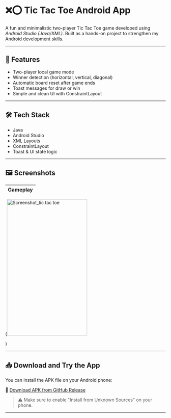 # ❌⭕ Tic Tac Toe Android App

A fun and minimalistic two-player Tic Tac Toe game developed using *Android Studio (Java/XML)*. Built as a hands-on project to strengthen my Android development skills.

---

## 📱 Features

- Two-player local game mode
- Winner detection (horizontal, vertical, diagonal)
- Automatic board reset after game ends
- Toast messages for draw or win
- Simple and clean UI with ConstraintLayout

---

## 🛠 Tech Stack

- Java
- Android Studio
- XML Layouts
- ConstraintLayout
- Toast & UI state logic

---

## 🖼 Screenshots

| Gameplay |
|----------|
(<img width="252" height="428" alt="Screenshot_tic tac toe" src="https://github.com/user-attachments/assets/10ede780-8441-47e6-b189-2e36a31482de" />

) 

---

## 📥 Download and Try the App

You can install the APK file on your Android phone:

🔗 [Download APK from GitHub Release](https://github.com/saurabhnorojee/TicTacToeGame/releases/latest)

> ⚠ Make sure to enable "Install from Unknown Sources" on your phone.

---

